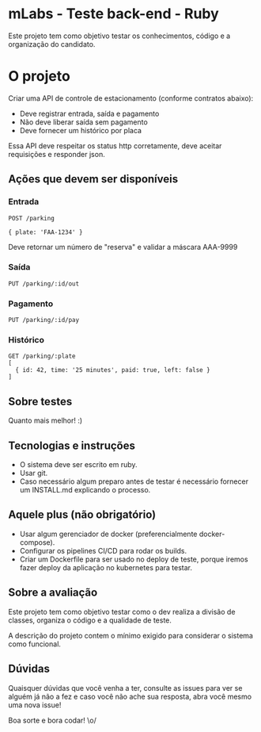 # mLabs - Teste back-end - Ruby

Este projeto tem como objetivo testar os conhecimentos, código e a organização do candidato.

# O projeto

Criar uma API de controle de estacionamento (conforme contratos abaixo):

  - Deve registrar entrada, saída e pagamento
  - Não deve liberar saída sem pagamento
  - Deve fornecer um histórico por placa

Essa API deve respeitar os status http corretamente, deve aceitar requisições e responder json.

## Ações que devem ser disponíveis

### Entrada

```
POST /parking

{ plate: 'FAA-1234' }
```

Deve retornar um número de "reserva" e validar a máscara AAA-9999

### Saída

```
PUT /parking/:id/out
```

### Pagamento

```
PUT /parking/:id/pay
```

### Histórico

```
GET /parking/:plate
[
  { id: 42, time: '25 minutes', paid: true, left: false }
]
```

## Sobre testes

Quanto mais melhor! :)

## Tecnologias e instruções

-  O sistema deve ser escrito em ruby.
-  Usar git.
-  Caso necessário algum preparo antes de testar é necessário fornecer um INSTALL.md explicando o processo.

## Aquele plus (não obrigatório)
-  Usar algum gerenciador de docker (preferencialmente docker-compose).
-  Configurar os pipelines CI/CD para rodar os builds.
-  Criar um Dockerfile para ser usado no deploy de teste, porque iremos fazer deploy da aplicação no kubernetes para testar.

## Sobre a avaliação

Este projeto tem como objetivo testar como o dev realiza a divisão de classes, organiza o código e a qualidade de teste.

A descrição do projeto contem o mínimo exigido para considerar o sistema como funcional.

## Dúvidas

Quaisquer dúvidas que você venha a ter, consulte as issues para ver se alguém já não a fez e caso você não ache sua resposta, abra você mesmo uma nova issue!

Boa sorte e bora codar! \o/
